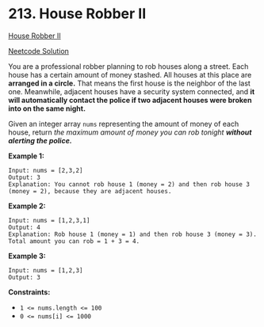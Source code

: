 # 213. House Robber II

[House Robber II](https://leetcode.com/problems/house-robber-ii/description/)

[Neetcode Solution](https://www.youtube.com/watch?v=rWAJCfYYOvM&pp=ygUYbmVldGNvZGUgSG91c2UgUm9iYmVyIElJ)

You are a professional robber planning to rob houses along a street. Each house
has a certain amount of money stashed. All houses at this place are <b>arranged
in a circle.</b> That means the first house is the neighbor of the last one.
Meanwhile, adjacent houses have a security system connected, and <b>it will
automatically contact the police if two adjacent houses were broken into on the
same night.</b>

Given an integer array `nums` representing the amount of money of each house,
return <em>the maximum amount of money you can rob tonight <b>without alerting
the police.</b></em>

**Example 1:**

```
Input: nums = [2,3,2]
Output: 3
Explanation: You cannot rob house 1 (money = 2) and then rob house 3 (money = 2), because they are adjacent houses.
```

**Example 2:**

```
Input: nums = [1,2,3,1]
Output: 4
Explanation: Rob house 1 (money = 1) and then rob house 3 (money = 3). Total amount you can rob = 1 + 3 = 4.
```

**Example 3:**

```
Input: nums = [1,2,3]
Output: 3
```

**Constraints:**

- `1 <= nums.length <= 100`
- `0 <= nums[i] <= 1000`
